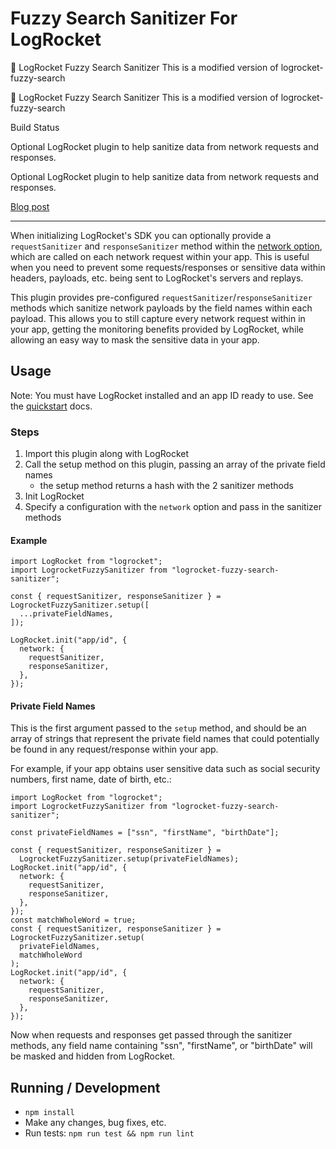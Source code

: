 # Fuzzy Search Sanitizer For LogRocket

🚀 LogRocket Fuzzy Search Sanitizer
This is a modified version of logrocket-fuzzy-search

🚀 LogRocket Fuzzy Search Sanitizer This is a modified version of logrocket-fuzzy-search

Build Status

Optional LogRocket plugin to help sanitize data from network requests and responses.

Optional LogRocket plugin to help sanitize data from network requests and responses.

[Blog post](https://medium.com/@josh_bailey4/sanitizing-data-with-logrocket-2af1bbbe46a1)

---

When initializing LogRocket's SDK you can optionally provide a `requestSanitizer` and `responseSanitizer` method within the [network option](https://docs.logrocket.com/reference#network), which are called on each network request within your app. This is useful when you need to prevent some requests/responses or sensitive data within headers, payloads, etc. being sent to LogRocket's servers and replays.

This plugin provides pre-configured `requestSanitizer`/`responseSanitizer` methods which sanitize network payloads by the field names within each payload. This allows you to still capture every network request within in your app, getting the monitoring benefits provided by LogRocket, while allowing an easy way to mask the sensitive data in your app.

## Usage

Note: You must have LogRocket installed and an app ID ready to use. See the [quickstart](https://docs.logrocket.com/docs/quickstart) docs.

### Steps

1. Import this plugin along with LogRocket
2. Call the setup method on this plugin, passing an array of the private field names
   - the setup method returns a hash with the 2 sanitizer methods
3. Init LogRocket
4. Specify a configuration with the `network` option and pass in the sanitizer methods

#### Example

```es6
import LogRocket from "logrocket";
import LogrocketFuzzySanitizer from "logrocket-fuzzy-search-sanitizer";

const { requestSanitizer, responseSanitizer } = LogrocketFuzzySanitizer.setup([
  ...privateFieldNames,
]);

LogRocket.init("app/id", {
  network: {
    requestSanitizer,
    responseSanitizer,
  },
});
```

#### Private Field Names

This is the first argument passed to the `setup` method, and should be an array of strings that represent the private field names that could potentially be found in any request/response within your app.

For example, if your app obtains user sensitive data such as social security numbers, first name, date of birth, etc.:

```es6
import LogRocket from "logrocket";
import LogrocketFuzzySanitizer from "logrocket-fuzzy-search-sanitizer";

const privateFieldNames = ["ssn", "firstName", "birthDate"];

const { requestSanitizer, responseSanitizer } =
  LogrocketFuzzySanitizer.setup(privateFieldNames);
LogRocket.init("app/id", {
  network: {
    requestSanitizer,
    responseSanitizer,
  },
});
const matchWholeWord = true;
const { requestSanitizer, responseSanitizer } = LogrocketFuzzySanitizer.setup(
  privateFieldNames,
  matchWholeWord
);
LogRocket.init("app/id", {
  network: {
    requestSanitizer,
    responseSanitizer,
  },
});
```

Now when requests and responses get passed through the sanitizer methods, any field name containing "ssn", "firstName", or "birthDate" will be masked and hidden from LogRocket.

## Running / Development

- `npm install`
- Make any changes, bug fixes, etc.
- Run tests: `npm run test && npm run lint`
